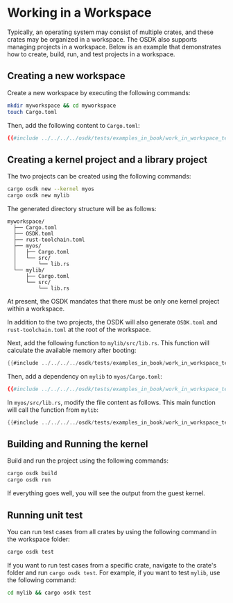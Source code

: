 # Working in a Workspace

Typically, an operating system may consist of multiple crates,
and these crates may be organized in a workspace.
The OSDK also supports managing projects in a workspace.
Below is an example that demonstrates
how to create, build, run, and test projects in a workspace.

## Creating a new workspace

Create a new workspace by executing the following commands:

```bash
mkdir myworkspace && cd myworkspace
touch Cargo.toml
```

Then, add the following content to `Cargo.toml`:

```toml
{{#include ../../../../osdk/tests/examples_in_book/work_in_workspace_templates/Cargo.toml}}
```

## Creating a kernel project and a library project

The two projects can be created using the following commands:

```bash
cargo osdk new --kernel myos
cargo osdk new mylib
```

The generated directory structure will be as follows:

```text
myworkspace/
  ├── Cargo.toml
  ├── OSDK.toml
  ├── rust-toolchain.toml
  ├── myos/
  │   ├── Cargo.toml
  │   └── src/
  │       └── lib.rs
  └── mylib/
      ├── Cargo.toml
      └── src/
          └── lib.rs
```

At present, the OSDK mandates that there must be only one kernel project
within a workspace.

In addition to the two projects,
the OSDK will also generate `OSDK.toml` and `rust-toolchain.toml`
at the root of the workspace.

Next, add the following function to `mylib/src/lib.rs`.
This function will calculate the available memory
after booting:

```rust
{{#include ../../../../osdk/tests/examples_in_book/work_in_workspace_templates/mylib/src/lib.rs}}
```

Then, add a dependency on `mylib` to `myos/Cargo.toml`:

```toml
{{#include ../../../../osdk/tests/examples_in_book/work_in_workspace_templates/myos/Cargo.toml}}
```

In `myos/src/lib.rs`,
modify the file content as follows.
This main function will call the function from `mylib`:

```rust
{{#include ../../../../osdk/tests/examples_in_book/work_in_workspace_templates/myos/src/lib.rs}}
```

## Building and Running the kernel

Build and run the project using the following commands:

```bash
cargo osdk build
cargo osdk run
```

If everything goes well,
you will see the output from the guest kernel.

## Running unit test

You can run test cases from all crates
by using the following command in the workspace folder:

```bash
cargo osdk test
```

If you want to run test cases from a specific crate,
navigate to the crate's folder
and run `cargo osdk test`.
For example, if you want to test `mylib`,
use the following command:

```bash
cd mylib && cargo osdk test
```
